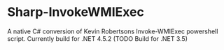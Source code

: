# Sharp-InvokeWMIExec
A native C# conversion of Kevin Robertsons Invoke-WMIExec powershell script.
Currently build for .NET 4.5.2 (TODO Build for .NET 3.5)
